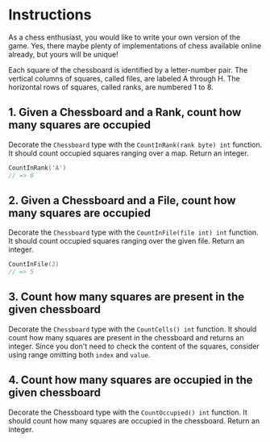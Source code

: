 # Instructions

As a chess enthusiast, you would like to write your own version of the game. Yes, there maybe plenty of implementations of chess available online already, but yours will be unique!

Each square of the chessboard is identified by a letter-number pair. The vertical columns of squares, called files, are labeled A through H. The horizontal rows of squares, called ranks, are numbered 1 to 8.

## 1. Given a Chessboard and a Rank, count how many squares are occupied

Decorate the `Chessboard` type with the `CountInRank(rank byte) int` function.
It should count occupied squares ranging over a map. Return an integer.

```go
CountInRank('A')
// => 6
```

## 2. Given a Chessboard and a File, count how many squares are occupied

Decorate the `Chessboard` type with the `CountInFile(file int) int` function.
It should count occupied squares ranging over the given file. Return an integer.

```go
CountInFile(2)
// => 5
```

## 3. Count how many squares are present in the given chessboard

Decorate the `Chessboard` type with the `CountCells() int` function.
It should count how many squares are present in the chessboard and returns
an integer. Since you don't need to check the content of the squares,
consider using range omitting both `index` and `value`.

## 4. Count how many squares are occupied in the given chessboard

Decorate the Chessboard type with the `CountOccupied() int` function.
It should count how many squares are occupied in the chessboard.
Return an integer.
